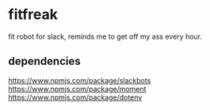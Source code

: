 # fitfreak
fit robot for slack, reminds me to get off my ass every hour.

## dependencies

https://www.npmjs.com/package/slackbots
https://www.npmjs.com/package/moment
https://www.npmjs.com/package/dotenv

